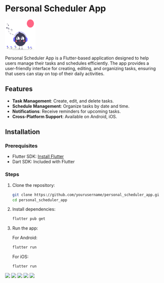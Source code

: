 # Personal Scheduler App

<img src="assets/icons/app-icon.svg" alt="App Icon" width="100" height="100">

Personal Scheduler App is a Flutter-based application designed to help users manage their tasks and schedules efficiently. The app provides a user-friendly interface for creating, editing, and organizing tasks, ensuring that users can stay on top of their daily activities.

## Features

- **Task Management**: Create, edit, and delete tasks.
- **Schedule Management**: Organize tasks by date and time.
- **Notifications**: Receive reminders for upcoming tasks.
- **Cross-Platform Support**: Available on Android, iOS.

## Installation

### Prerequisites

- Flutter SDK: [Install Flutter](https://flutter.dev/docs/get-started/install)
- Dart SDK: Included with Flutter


### Steps

1. Clone the repository:

    ```sh
    git clone https://github.com/yourusername/personal_scheduler_app.git
    cd personal_scheduler_app
    ```

2. Install dependencies:

    ```sh
    flutter pub get
    ```

3. Run the app:

    For Android:
    ```sh
    flutter run
    ```

    For iOS:
    ```sh
    flutter run
    ```



  <img src="[your_relative_path_here](https://github.com/Icarus-conf/personal_scheduler_app/blob/main/assets/app_images/1.png)" width="350">
    <img src="[your_relative_path_here](https://github.com/Icarus-conf/personal_scheduler_app/blob/main/assets/app_images/2.png)" width="350">
  <img src="[your_relative_path_here](https://github.com/Icarus-conf/personal_scheduler_app/blob/main/assets/app_images/3.png)" width="350">
  <img src="[your_relative_path_here](https://github.com/Icarus-conf/personal_scheduler_app/blob/main/assets/app_images/4.png)" width="350">
  <img src="[your_relative_path_here](https://github.com/Icarus-conf/personal_scheduler_app/blob/main/assets/app_images/5.png)" width="350">

